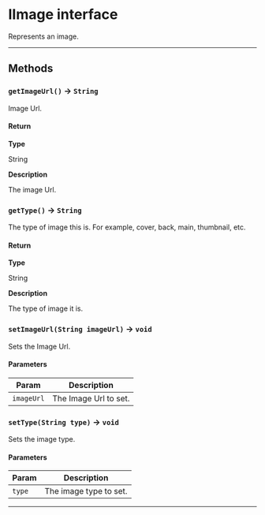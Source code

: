 # IImage interface

Represents an image.

---
## Methods
### `getImageUrl()` → `String`

Image Url.

#### Return

**Type**

String

**Description**

The image Url.

### `getType()` → `String`

The type of image this is. For example, cover, back, main, thumbnail, etc.

#### Return

**Type**

String

**Description**

The type of image it is.

### `setImageUrl(String imageUrl)` → `void`

Sets the Image Url.

#### Parameters
|Param|Description|
|-----|-----------|
|`imageUrl` |  The Image Url to set. |

### `setType(String type)` → `void`

Sets the image type.

#### Parameters
|Param|Description|
|-----|-----------|
|`type` |  The image type to set. |

---
